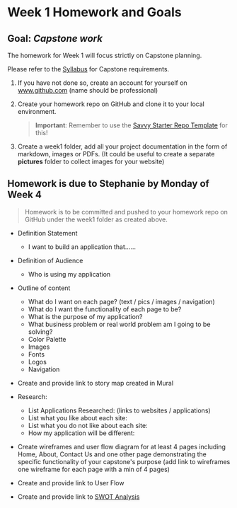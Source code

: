 # Week 1 Homework and Goals

## Goal: _Capstone work_

The homework for Week 1 will focus strictly on Capstone planning.

Please refer to the [Syllabus](https://docs.google.com/document/d/1Nn_5CZKYpnQbBUJ3frHhy4xDO9-vgS0qrIC6nAAqEXY/edit?usp=sharing) for Capstone requirements.

1. If you have not done so, create an account for yourself on www.github.com (name should be professional)

1. Create your homework repo on GitHub and clone it to your local environment.

   > **Important**: Remember to use the [Savvy Starter Repo Template](https://github.com/savvy-coders/savvy-starter) for this!

1. Create a week1 folder, add all your project documentation in the form of markdown, images or PDFs. (It could be useful to create a separate **pictures** folder to collect images for your website)

## Homework is due to Stephanie by Monday of Week 4

> Homework is to be committed and pushed to your homework repo on GitHub under the week1 folder as created above.

- Definition Statement
   - I want to build an application that......
- Definition of Audience
   - Who is using my application
- Outline of content
   - What do I want on each page?  (text / pics / images / navigation)
   - What do I want the functionality of each page to be?
   - What is the purpose of my application?
   - What business problem or real world problem am I going to be solving?
   - Color Palette
   - Images
   - Fonts
   - Logos
   - Navigation
- Create and provide link to story map created in Mural

- Research:
   - List Applications Researched: (links to websites / applications)
   - List what you like about each site:
   - List what you do not like about each site:
   - How my application will be different:

- Create wireframes and user flow diagram for at least 4 pages including Home, About, Contact Us and one other page demonstrating the specific functionality of your capstone's purpose (add link to wireframes one wireframe for each page with a min of 4 pages)
- Create and provide link to User Flow
- Create and provide link to [SWOT Analysis](https://docs.google.com/document/d/1K5ix6TZr2l2LnPKNnVj8PRzfkQoVlEwFBbynrA5aj44/edit?usp=sharing)
